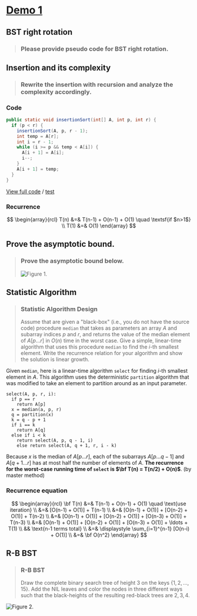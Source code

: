 <!-- hotfix: KaTeX -->
<!-- https://github.com/yzane/vscode-markdown-pdf/issues/21/ -->
<script type="text/javascript" src="http://cdn.mathjax.org/mathjax/latest/MathJax.js?config=TeX-AMS-MML_HTMLorMML"></script>
<script type="text/x-mathjax-config">MathJax.Hub.Config({ tex2jax: { inlineMath: [['$', '$']] }, messageStyle: 'none' });</script>

# [Demo 1](https://student.desmos.com/?prepopulateCode=b33pqa)

## BST right rotation

> ### Please provide pseudo code for BST right rotation.

## Insertion and its complexity

> ### Rewrite the insertion with recursion and analyze the complexity accordingly.

### Code

```java
public static void insertionSort(int[] A, int p, int r) {
  if (p < r) {
    insertionSort(A, p, r - 1);
    int temp = A[r];
    int i = r - 1;
    while (i >= p && temp < A[i]) {
      A[i + 1] = A[i];
      i--;
    }
    A[i + 1] = temp;
  }
}
```

[View full code](https://github.com/hendraanggrian/IIT-CS430/blob/main/playground/app/src/main/java/com/example/sort/InsertionSorts.java)
/ [test](https://github.com/hendraanggrian/IIT-CS430/blob/main/playground/app/src/test/java/com/example/sort/InsertionSortsTest.java)

### Recurrence

$$
\begin{array}{rcl}
  T(n) &=& T(n-1) + O(n-1) + O(1) \quad \textsf{if $n>1$} \\
  T(1) &=& O(1)
\end{array}
$$

## Prove the asymptotic bound.

> ### Prove the asymptotic bound below.
>
> ![Figure 1.](https://github.com/hendraanggrian/IIT-CS430/raw/assets/desmos/prove_the_asymptotic_bound.jpg)

## Statistic Algorithm

> ### Statistic Algorithm Design
>
> Assume that are given a "black-box" (i.e., you do not have the source code)
  procedure `median` that takes as parameters an array $A$ and subarray indices
  $p$ and $r$, and returns the value of the median element of $A[p \ldots r]$ in
  $O(n)$ time in the worst case. Give a simple, linear-time algorithm that uses
  this procedure `median` to find the $i$-th smallest element. Write the
  recurrence relation for your algorithm and show the solution is linear growth.

Given `median`, here is a linear-time algorithm `select` for finding $i$-th
smallest element in $A$. This algorithm uses the deterministic `partition`
algorithm that was modified to take an element to partition around as an input
parameter.

```
select(A, p, r, i):
  if p == r
    return A[p]
  x = median(a, p, r)
  q = partition(x)
  k = q - p + 1
  if i == k
    return A[q]
  else if i < k
    return select(A, p, q - 1, i)
    else return select(A, q + 1, r, i - k)
```

Because $x$ is the median of $A[p \ldots r]$, each of the subarrays
$A[p \ldots q - 1]$ and $A[q + 1 \ldots r]$ has at most half the number of
elements of $A$. **The recurrence for the worst-case running time of `select`
is $\bf T(n) = T(n/2) + O(n)$**. (by master method)

### Recurrence equation

$$
\begin{array}{rcl}
  \bf T(n) &=& T(n-1) + O(n-1) + O(1) \quad
    \text{use iteration} \\
  &=& [O(n-1) + O(1)] + T(n-1) \\
  &=& [O(n-1) + O(1)] + [O(n-2) + O(1)] + T(n-2) \\
  &=& [O(n-1) + O(1)] + [O(n-2) + O(1)] +
    [O(n-3) + O(1)] + T(n-3) \\
  &=& [O(n-1) + O(1)] + [O(n-2) + O(1)] +
    [O(n-3) + O(1)] + \ldots + T(1) \\
  && \text{n-1 terms total} \\
  &=& \displaystyle \sum_{i=1}^{n-1} [O(n-i) + O(1)] \\
  &=& \bf O(n^2)
\end{array}
$$

## R-B BST

> ### R-B BST
>
> Draw the complete binary search tree of height 3 on the
  keys $\{1,2,\ldots,15\}$. Add the NIL leaves and color the nodes in three
  different ways such that the black-heights of the resulting red-black trees
  are $2,3,4$.

![Figure 2.](https://github.com/hendraanggrian/IIT-CS430/raw/assets/desmos/r-b_bst.jpg)
